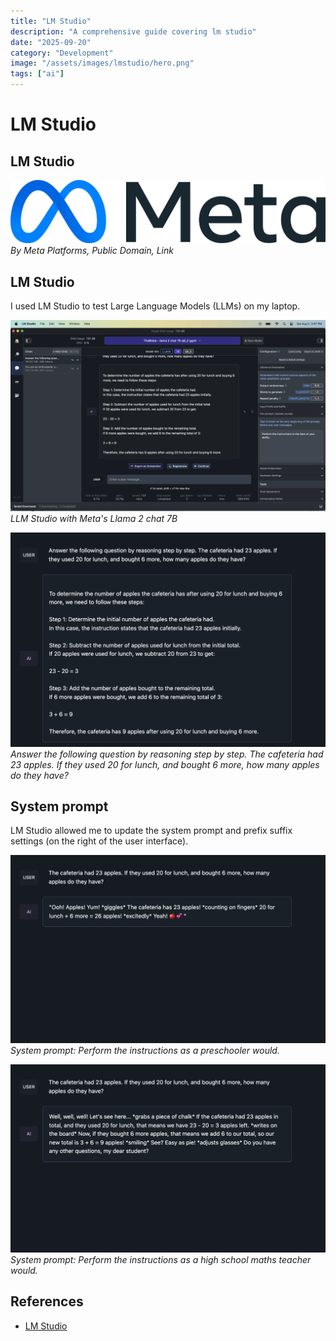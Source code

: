 ```yaml
---
title: "LM Studio"
description: "A comprehensive guide covering lm studio"
date: "2025-09-20"
category: "Development"
image: "/assets/images/lmstudio/hero.png"
tags: ["ai"]
---
```


# LM Studio

## LM Studio

![](/assets/images/lmstudio/meta-platforms-inc.-logo.svg)
*By Meta Platforms, Public Domain, Link*


## LM Studio

I used LM Studio to test Large Language Models (LLMs) on my laptop.

![](/assets/images/lmstudio/screenshot-2023-08-05-at-3.47.29-pm-1836x1117.png)
*LLM Studio with Meta's Llama 2 chat 7B*

![](/assets/images/lmstudio/answer-the-following-ques...-1650x1120.png)
*Answer the following question by reasoning step by step. The cafeteria had 23 apples. If they used 20 for lunch, and bought 6 more, how many apples do they have?*


## System prompt

LM Studio allowed me to update the system prompt and prefix suffix settings (on the right of the user interface).

![](/assets/images/lmstudio/the-cafeteria-had-23-appl...-1650x986.png)
*System prompt: Perform the instructions as a preschooler would.*

![](/assets/images/lmstudio/teacher-the-cafeteria-had-23-appl...-1650x986.png)
*System prompt: Perform the instructions as a high school maths teacher would.*
## References

- [LM Studio](https://lmstudio.ai)

